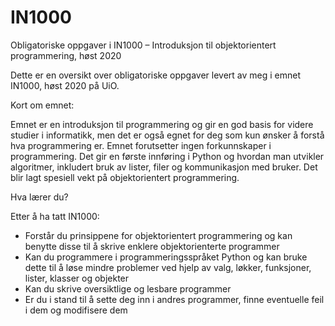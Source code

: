 # IN1000

Obligatoriske oppgaver i IN1000 – Introduksjon til objektorientert programmering, høst 2020

Dette er en oversikt over obligatoriske oppgaver levert av meg i emnet IN1000, høst 2020 på UiO. 

Kort om emnet:

Emnet er en introduksjon til programmering og gir en god basis for videre studier i informatikk, men det er også egnet for deg som kun ønsker å forstå hva programmering er. Emnet forutsetter ingen forkunnskaper i programmering. Det gir en første innføring i Python og hvordan man utvikler algoritmer, inkludert bruk av lister, filer og kommunikasjon med bruker. Det blir lagt spesiell vekt på objektorientert programmering.

Hva lærer du?

Etter å ha tatt IN1000:

* Forstår du prinsippene for objektorientert programmering og kan benytte disse til å skrive enklere objektorienterte programmer
* Kan du programmere i programmeringsspråket Python og kan bruke dette til å løse mindre problemer ved hjelp av valg, løkker, funksjoner, lister, klasser og objekter
* Kan du skrive oversiktlige og lesbare programmer
* Er du i stand til å sette deg inn i andres programmer, finne eventuelle feil i dem og modifisere dem
